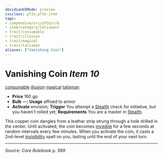 ```yaml
---
obsidianUIMode: preview
cssclass: pf2e,pf2e-item
tags:
- compendium/src/pf2e/crb
- item/category/talisman/
- trait/consumable
- trait/illusion
- trait/magical
- trait/talisman
aliases: ["Vanishing Coin"]
---
```

# Vanishing Coin *Item 10*  
[consumable](consumable.md "Consumable Item Trait")  [illusion](illusion.md "Illusion School Trait")  [magical](magical.md "Magical Item Trait")  [talisman](talisman.md "Talisman Item Trait")  

- **Price** 160 gp
- **Bulk** —; **Usage** affixed to armor
- **Activate** envision; **Trigger** You attempt a [Stealth](skills.md#Stealth) check for initiative, but you haven't rolled yet; **Requirements** You are a master in [Stealth](skills.md#Stealth).

This copper coin dangles from a leather strip strung through a hole drilled in the center. Until activated, the coin becomes [invisible](conditions.md#Invisible) for a few seconds at random intervals every few minutes. When you activate the coin, it casts a 2nd-level [invisibility](Reference/Compendium/Spells/invisibility.md) spell on you, lasting until the end of your next turn.


---
*Source: Core Rulebook p. 569*